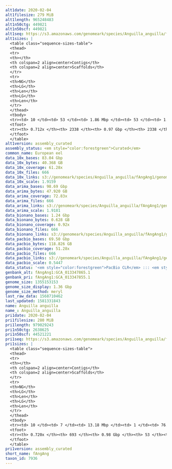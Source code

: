 ```yaml
---
alt1date: 2020-02-04
alt1filesize: 279 MiB
alt1length: 965248483
alt1n50ctg: 449821
alt1n50scf: 449821
alt1seq: https://s3.amazonaws.com/genomeark/species/Anguilla_anguilla/fAngAng1/assembly_curated/fAngAng1.alt.cur.20200204.fasta.gz
alt1sizes: |
  <table class="sequence-sizes-table">
  <thead>
  <tr>
  <th></th>
  <th colspan=2 align=center>Contigs</th>
  <th colspan=2 align=center>Scaffolds</th>
  </tr>
  <tr>
  <th>NG</th>
  <th>LG</th>
  <th>Len</th>
  <th>LG</th>
  <th>Len</th>
  </tr>
  </thead>
  <tbody>
  <tr><td> 10 </td><td> 53 </td><td> 1.86 Mbp </td><td> 53 </td><td> 1.86 Mbp </td></tr>  <tr><td> 20 </td><td> 147 </td><td> 1.16 Mbp </td><td> 147 </td><td> 1.16 Mbp </td></tr>  <tr><td> 30 </td><td> 282 </td><td> 0.86 Mbp </td><td> 282 </td><td> 0.86 Mbp </td></tr>  <tr><td> 40 </td><td> 467 </td><td> 0.61 Mbp </td><td> 467 </td><td> 0.61 Mbp </td></tr>  <tr style="background-color:#cccccc;"><td> 50 </td><td> 728 </td><td> 449.82 Kbp </td><td> 728 </td><td> 449.82 Kbp </td></tr>  <tr><td> 60 </td><td> 1109 </td><td> 274.26 Kbp </td><td> 1109 </td><td> 274.26 Kbp </td></tr>  <tr><td> 70 </td><td> 1947 </td><td> 72.95 Kbp </td><td> 1947 </td><td> 72.95 Kbp </td></tr>  <tr><td> 80 </td><td> 0 </td><td>  </td><td> 0 </td><td>  </td></tr>  <tr><td> 90 </td><td> 0 </td><td>  </td><td> 0 </td><td>  </td></tr>  <tr><td> 100 </td><td> 0 </td><td>  </td><td> 0 </td><td>  </td></tr>  </tbody>
  <tfoot>
  <tr><th> 0.712x </th><th> 2338 </th><th> 0.97 Gbp </th><th> 2338 </th><th> 0.97 Gbp </th></tr>
  </tfoot>
  </table>
alt1version: assembly_curated
assembly_status: <em style="color:forestgreen">Curated</em>
common_name: European eel
data_10x_bases: 83.04 Gbp
data_10x_bytes: 40.368 GB
data_10x_coverage: 61.28x
data_10x_files: 666
data_10x_links: s3://genomeark/species/Anguilla_anguilla/fAngAng1/genomic_data/10x/<br>
data_10x_scale: 1.9159
data_arima_bases: 98.69 Gbp
data_arima_bytes: 47.920 GB
data_arima_coverage: 72.83x
data_arima_files: 666
data_arima_links: s3://genomeark/species/Anguilla_anguilla/fAngAng1/genomic_data/arima/<br>
data_arima_scale: 1.9181
data_bionano_bases: 1.24 Gbp
data_bionano_bytes: 0.628 GB
data_bionano_coverage: 0.92x
data_bionano_files: 666
data_bionano_links: s3://genomeark/species/Anguilla_anguilla/fAngAng1/genomic_data/bionano/<br>
data_pacbio_bases: 69.50 Gbp
data_pacbio_bytes: 118.826 GB
data_pacbio_coverage: 51.28x
data_pacbio_files: 666
data_pacbio_links: s3://genomeark/species/Anguilla_anguilla/fAngAng1/genomic_data/pacbio/<br>
data_pacbio_scale: 0.5447
data_status: '<em style="color:forestgreen">PacBio CLR</em> ::: <em style="color:forestgreen">10x</em> ::: <em style="color:forestgreen">Bionano</em> ::: <em style="color:forestgreen">Arima</em>'
genbank_alt: fAngAng1:GCA_013347865.1
genbank_pri: fAngAng1:GCA_013347855.1
genome_size: 1355153153
genome_size_display: 1.36 Gbp
genome_size_method: meryl
last_raw_data: 1568710462
last_updated: 1581331843
name: Anguilla anguilla
name_: Anguilla_anguilla
pri1date: 2020-02-04
pri1filesize: 280 MiB
pri1length: 979029243
pri1n50ctg: 2638625
pri1n50scf: 44521221
pri1seq: https://s3.amazonaws.com/genomeark/species/Anguilla_anguilla/fAngAng1/assembly_curated/fAngAng1.pri.cur.20200204.fasta.gz
pri1sizes: |
  <table class="sequence-sizes-table">
  <thead>
  <tr>
  <th></th>
  <th colspan=2 align=center>Contigs</th>
  <th colspan=2 align=center>Scaffolds</th>
  </tr>
  <tr>
  <th>NG</th>
  <th>LG</th>
  <th>Len</th>
  <th>LG</th>
  <th>Len</th>
  </tr>
  </thead>
  <tbody>
  <tr><td> 10 </td><td> 7 </td><td> 13.18 Mbp </td><td> 1 </td><td> 76.64 Mbp </td></tr>  <tr><td> 20 </td><td> 20 </td><td> 8.82 Mbp </td><td> 3 </td><td> 68.14 Mbp </td></tr>  <tr><td> 30 </td><td> 38 </td><td> 6.38 Mbp </td><td> 5 </td><td> 62.03 Mbp </td></tr>  <tr><td> 40 </td><td> 64 </td><td> 4.32 Mbp </td><td> 7 </td><td> 56.16 Mbp </td></tr>  <tr style="background-color:#cccccc;"><td> 50 </td><td> 105 </td><td style="background-color:#88ff88;"> 2.64 Mbp </td><td> 10 </td><td style="background-color:#88ff88;"> 44.52 Mbp </td></tr>  <tr><td> 60 </td><td> 184 </td><td> 1.22 Mbp </td><td> 13 </td><td> 41.50 Mbp </td></tr>  <tr><td> 70 </td><td> 393 </td><td> 252.34 Kbp </td><td> 17 </td><td> 31.57 Mbp </td></tr>  <tr><td> 80 </td><td> 0 </td><td>  </td><td> 0 </td><td>  </td></tr>  <tr><td> 90 </td><td> 0 </td><td>  </td><td> 0 </td><td>  </td></tr>  <tr><td> 100 </td><td> 0 </td><td>  </td><td> 0 </td><td>  </td></tr>  </tbody>
  <tfoot>
  <tr><th> 0.720x </th><th> 693 </th><th> 0.98 Gbp </th><th> 53 </th><th> 0.98 Gbp </th></tr>
  </tfoot>
  </table>
pri1version: assembly_curated
short_name: fAngAng
taxon_id: 7936
---
```

